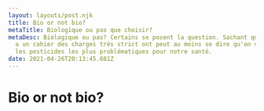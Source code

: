 ```yaml
---
layout: layouts/post.njk
title: Bio or not bio?
metaTitle: Biologique ou pas que choisir?
metaDesc: Biologique ou pas? Certains se posent la question. Sachant que le bio
  a un cahier des charges très strict ont peut au moins se dire qu'on va éviter
  les pesticides les plus problématiques pour notre santé.
date: 2021-04-26T20:13:45.681Z
---
```

# Bio or not bio?